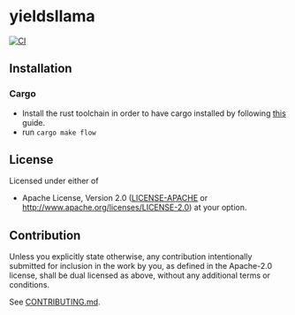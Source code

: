 # yieldsllama

[![CI](https://github.com/{{gh-username}}/yieldsllama/workflows/CI/badge.svg)](https://github.com/0x9bb1/yieldsllama/actions)

## Installation

### Cargo

* Install the rust toolchain in order to have cargo installed by following
  [this](https://www.rust-lang.org/tools/install) guide.
* run `cargo make flow`

## License

Licensed under either of

* Apache License, Version 2.0
  ([LICENSE-APACHE](LICENSE-APACHE) or http://www.apache.org/licenses/LICENSE-2.0)
at your option.

## Contribution

Unless you explicitly state otherwise, any contribution intentionally submitted
for inclusion in the work by you, as defined in the Apache-2.0 license, shall be
dual licensed as above, without any additional terms or conditions.

See [CONTRIBUTING.md](CONTRIBUTING.md).